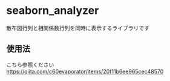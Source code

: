 # seaborn_analyzer
散布図行列と相関係数行列を同時に表示するライブラリです

## 使用法
こちら参照ください
https://qiita.com/c60evaporator/items/20f11b6ee965cec48570

